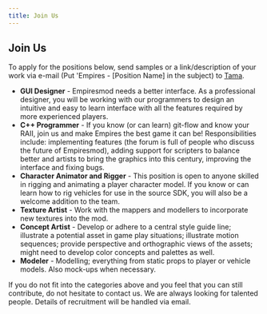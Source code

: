 ```yaml
---
title: Join Us
---
```


## Join Us

To apply for the positions below, send samples or a link/description of your work via e-mail (Put 'Empires - [Position Name] in the subject) to [Tama](mailto:tama@empiresmod.com?subject=Inquiry%20regarding%20Open%20Position%20in%20Empires).

* **GUI Designer** - Empiresmod needs a better interface. As a professional designer, you will be working with our programmers to design an intuitive and easy to learn interface with all the features required by more experienced players.
* **C++ Programmer** - If you know (or can learn) git-flow and know your RAII, join us and make Empires the best game it can be! Responsibilities include: implementing features (the forum is full of people who discuss the future of Empiresmod), adding support for scripters to balance better and artists to bring the graphics into this century, improving the interface and fixing bugs.
* **Character Animator and Rigger** - This position is open to anyone skilled in rigging and animating a player character model. If you know or can learn how to rig vehicles for use in the source SDK, you will also be a welcome addition to the team.
* **Texture Artist** - Work with the mappers and modellers to incorporate new textures into the mod.
* **Concept Artist** - Develop or adhere to a central style guide line; illustrate a potential asset in game play situations; illustrate motion sequences; provide perspective and orthographic views of the assets; might need to develop color concepts and palettes as well.
* **Modeler** - Modelling; everything from static props to player or vehicle models. Also mock-ups when necessary.

If you do not fit into the categories above and you feel that you can still contribute, do not hesitate to contact us. 
We are always looking for talented people. 
Details of recruitment will be handled via email.
